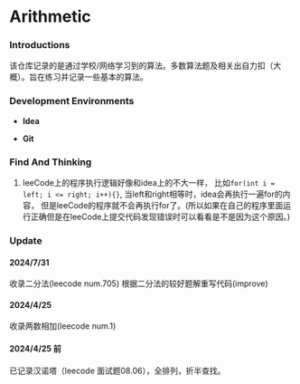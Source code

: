 # Arithmetic

### Introductions

该仓库记录的是通过学校/网络学习到的算法。多数算法题及相关出自力扣（大概）。旨在练习并记录一些基本的算法。

### Development Environments

- **Idea**

- **Git**

### Find And Thinking

1. leeCode上的程序执行逻辑好像和idea上的不大一样，
比如`for(int i = left; i <= right; i++){}`,
当left和right相等时，idea会再执行一遍for的内容，
但是leeCode的程序就不会再执行for了。(所以如果在自己的程序里面运行正确但是在leeCode上提交代码发现错误时可以看看是不是因为这个原因。)

### Update

#### 2024/7/31

收录二分法(leecode num.705)
根据二分法的较好题解重写代码(improve)

#### 2024/4/25

收录两数相加(leecode num.1)

#### 2024/4/25 前

已记录汉诺塔（leecode 面试题08.06），全排列，折半查找。
